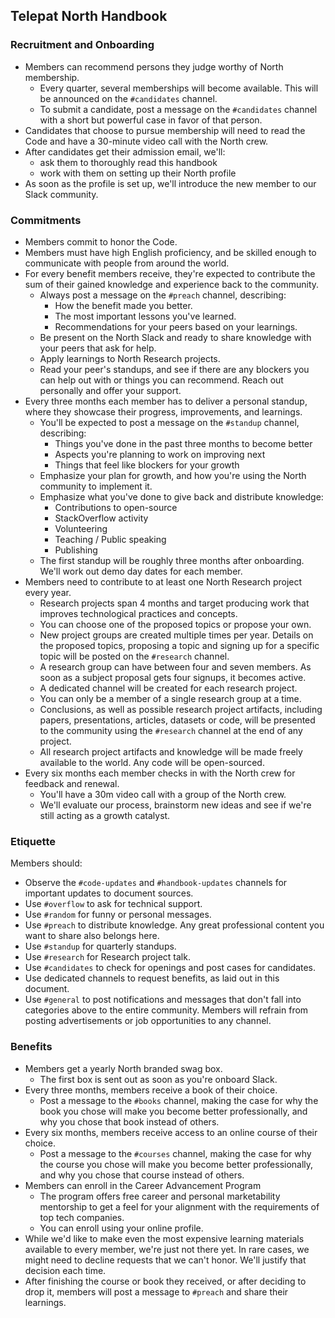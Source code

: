 ## Telepat North Handbook

### Recruitment and Onboarding
- Members can recommend persons they judge worthy of North membership.
  - Every quarter, several memberships will become available. This will be announced on the `#candidates` channel.
  - To submit a candidate, post a message on the `#candidates` channel with a short but powerful case in favor of that person.
- Candidates that choose to pursue membership will need to read the Code and have a 30-minute video call with the North crew.
- After candidates get their admission email, we'll:
  - ask them to thoroughly read this handbook
  - work with them on setting up their North profile
- As soon as the profile is set up, we'll introduce the new member to our Slack community.

### Commitments
- Members commit to honor the Code.
- Members must have high English proficiency, and be skilled enough to communicate with people from around the world.
- For every benefit members receive, they're expected to contribute the sum of their gained knowledge and experience back to the community.
  - Always post a message on the `#preach` channel, describing:
    - How the benefit made you better.
    - The most important lessons you've learned.
    - Recommendations for your peers based on your learnings.
  - Be present on the North Slack and ready to share knowledge with your peers that ask for help.
  - Apply learnings to North Research projects.
  - Read your peer's standups, and see if there are any blockers you can help out with or things you can recommend. Reach out personally and offer your support.
- Every three months each member has to deliver a personal standup, where they showcase their progress, improvements, and learnings.
  - You'll be expected to post a message on the `#standup` channel, describing:
    - Things you've done in the past three months to become better
    - Aspects you're planning to work on improving next
    - Things that feel like blockers for your growth
  - Emphasize your plan for growth, and how you're using the North community to implement it.
  - Emphasize what you've done to give back and distribute knowledge:
    - Contributions to open-source
    - StackOverflow activity
    - Volunteering
    - Teaching / Public speaking
    - Publishing
  - The first standup will be roughly three months after onboarding. We'll work out demo day dates for each member.
- Members need to contribute to at least one North Research project every year.
  - Research projects span 4 months and target producing work that improves technological practices and concepts.
  - You can choose one of the proposed topics or propose your own.
  - New project groups are created multiple times per year. Details on the proposed topics, proposing a topic and signing up for a specific topic will be posted on the `#research` channel.
  - A research group can have between four and seven members. As soon as a subject proposal gets four signups, it becomes active.
  - A dedicated channel will be created for each research project.
  - You can only be a member of a single research group at a time.
  - Conclusions, as well as possible research project artifacts, including papers, presentations, articles, datasets or code, will be presented to the community using the `#research` channel at the end of any project.
  - All research project artifacts and knowledge will be made freely available to the world. Any code will be open-sourced.
- Every six months each member checks in with the North crew for feedback and renewal.
  - You'll have a 30m video call with a group of the North crew.
  - We'll evaluate our process, brainstorm new ideas and see if we're still acting as a growth catalyst.

### Etiquette
Members should:
- Observe the `#code-updates` and `#handbook-updates` channels for important updates to document sources.
- Use `#overflow` to ask for technical support.
- Use `#random` for funny or personal messages.
- Use `#preach` to distribute knowledge. Any great professional content you want to share also belongs here.
- Use `#standup` for quarterly standups.
- Use `#research` for Research project talk.
- Use `#candidates` to check for openings and post cases for candidates.
- Use dedicated channels to request benefits, as laid out in this document.
- Use `#general` to post notifications and messages that don't fall into categories above to the entire community.
Members will refrain from posting advertisements or job opportunities to any channel.

### Benefits
- Members get a yearly North branded swag box.
  - The first box is sent out as soon as you're onboard Slack.
- Every three months, members receive a book of their choice.
  - Post a message to the `#books` channel, making the case for why the book you chose will make you become better professionally, and why you chose that book instead of others.
- Every six months, members receive access to an online course of their choice.
  - Post a message to the `#courses` channel, making the case for why the course you chose will make you become better professionally, and why you chose that course instead of others.
- Members can enroll in the Career Advancement Program
  - The program offers free career and personal marketability mentorship to get a feel for your alignment with the requirements of top tech companies.
  - You can enroll using your online profile.
- While we'd like to make even the most expensive learning materials available to every member, we're just not there yet. In rare cases, we might need to decline requests that we can't honor. We'll justify that decision each time.
- After finishing the course or book they received, or after deciding to drop it, members will post a message to `#preach` and share their learnings.
